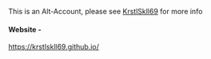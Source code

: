 This is an Alt-Account, please see [KrstlSkll69](https://github.com/KrstlSkll69) for more info

#### Website -
https://krstlskll69.github.io/